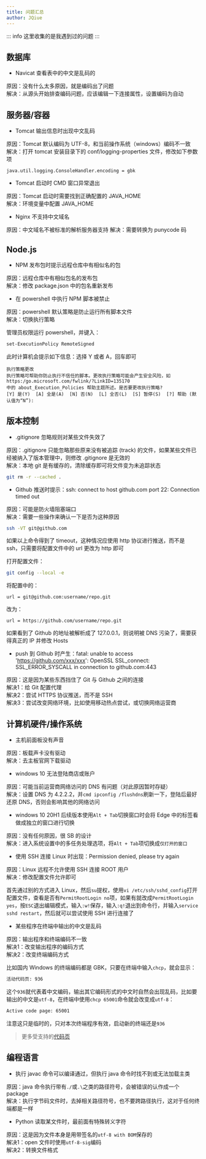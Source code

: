 ```yaml
---
title: 问题汇总
author: JQiue
---
```


::: info
这里收集的是我遇到过的问题
:::

## 数据库

+ Navicat 查看表中的中文是乱码的

原因：没有什么太多原因，就是编码出了问题  
解决：从源头开始排查编码问题，应该编辑一下连接属性，设置编码为自动

## 服务器/容器

+ Tomcat 输出信息时出现中文乱码

原因：Tomcat 默认编码为 UTF-8，和当前操作系统（windows）编码不一致  
解决：打开 tomcat 安装目录下的 conf/logging-properties 文件，修改如下参数项

```
java.util.logging.ConsoleHandler.encoding = gbk
```

+ Tomcat 启动时 CMD 窗口异常退出

原因：Tomcat 启动时需要找到正确配置的 JAVA_HOME  
解决：环境变量中配置 JAVA_HOME

+ Nginx 不支持中文域名

原因：中文域名不被标准的解析服务器支持
解决：需要转换为 punycode 码

## Node.js

+ NPM 发布包时提示远程仓库中有相似名的包

原因：远程仓库中有相似包名的发布包  
解决：修改 package.json 中的包名重新发布

+ 在 powershell 中执行 NPM 脚本被禁止

原因：powershell 默认策略是防止运行所有脚本文件  
解决：切换执行策略

管理员权限运行 powershell，并键入：

```sh
set-ExecutionPolicy RemoteSigned
```

此时计算机会提示如下信息：选择 Y 或者 A，回车即可

```
执行策略更改
执行策略可帮助你防止执行不信任的脚本。更改执行策略可能会产生安全风险，如 https:/go.microsoft.com/fwlink/?LinkID=135170
中的 about_Execution_Policies 帮助主题所述。是否要更改执行策略?
[Y] 是(Y)  [A] 全是(A)  [N] 否(N)  [L] 全否(L)  [S] 暂停(S)  [?] 帮助 (默认值为“N”):
```

## 版本控制

+ .gitignore 忽略规则对某些文件失效了

原因：.gitignore 只能忽略那些原来没有被追踪 (track) 的文件，如果某些文件已经被纳入了版本管理中，则修改 .gitignore 是无效的  
解决：本地 git 是有缓存的，清除缓存即可将文件变为未追踪状态

```sh
git rm -r --cached .
```

+ Github 推送时提示：ssh: connect to host github.com port 22: Connection timed out

原因：可能是防火墙阻塞端口  
解决：需要一些操作来确认一下是否为这种原因

```sh
ssh -VT git@github.com
```

如果以上命令得到了 timeout，这种情况应使用 http 协议进行推送，而不是 ssh，只需要将配置文件中的 url 更改为 http 即可

打开配置文件：

```sh
git config --local -e
```

将配置中的：

```
url = git@github.com:username/repo.git
```

改为：

```
url = https://github.com/username/repo.git
```

如果看到了 Github 的地址被解析成了 127.0.0.1，则说明被 DNS 污染了，需要获得真正的 IP 并修改 Hosts

+ push 到 Github 时产生：fatal: unable to access 'https://github.com/xxx/xxx': OpenSSL SSL_connect: SSL_ERROR_SYSCALL in connection to github.com:443

原因：这是因为某些东西挡住了 Git 与 Github 之间的连接  
解决1：给 Git 配置代理  
解决2：尝试 HTTPS 协议推送，而不是 SSH  
解决3：尝试改变网络环境，比如使用移动热点尝试，或切换网络运营商

## 计算机硬件/操作系统

+ 主机前面板没有声音

原因：板载声卡没有驱动  
解决：去主板官网下载驱动

+ windows 10 无法登陆商店或账户

原因：可能当前运营商网络访问的 DNS 有问题（对此原因暂时存疑）  
解决：设置 DNS 为 4.2.2.2，并`cmd ipconfig /flushdns`刷新一下，登陆后最好还原 DNS，否则会影响其他的网络访问

+ windows 10 20H1 后续版本使用`Alt + Tab`切换窗口时会将 Edge 中的标签看做成独立的窗口进行切换

原因：没有任何原因，很 SB 的设计  
解决：进入系统设置中的多任务处理选项，将`Alt + Tab`项切换成`仅打开的窗口`

+ 使用 SSH 连接 Linux 时出现：Permission denied, please try again

原因：Linux 远程不允许使用 SSH 连接 ROOT 用户  
解决：修改配置文件允许即可

首先通过别的方式进入 Linux，然后`su`提权，使用`vi /etc/ssh/sshd_config`打开配置文件，查看是否有`PermitRootLogin no`项，如果有就改成`PermitRootLogin yes`，按`ESC`退出编辑模式，输入`:w!`保存，输入`:q!`退出到命令行，并输入`service sshd restart`，然后就可以尝试使用 SSH 进行连接了

+ 某些程序在终端中输出的中文是乱码

原因：输出程序和终端编码不一致  
解决1：改变输出程序的编码方式  
解决2：改变终端编码方式

比如国内 Windows 的终端编码都是 GBK，只要在终端中输入`chcp`，就会显示：

```sh
活动代码页: 936
```

这个`936`就代表着中文编码，输出其它编码形式的中文时自然会出现乱码，比如要输出的中文是`utf-8`，在终端中使用`chcp 65001`命令就会改变成`utf-8`：

```sh
Active code page: 65001
```

注意这只是临时的，只对本次终端程序有效，启动新的终端还是`936`

> 更多受支持的[代码页](https://docs.microsoft.com/zh-cn/windows-server/administration/windows-commands/chcp)

## 编程语言

+ 执行 javac 命令可以编译通过，但执行 java 命令时找不到或无法加载主类

原因：java 命令执行带有`./`或`.\`之类的路径符号，会被错误的认作成一个 package  
解决：执行字节码文件时，去掉相关路径符号，也不要跨路径执行，这对于任何终端都是一样

+ Python 读取某文件时，最前面有特殊转义字符

原因：这是因为文件本身是用带签名的`utf-8 with BOM`保存的  
解决1：open 文件时使用`utf-8-sig`编码  
解决2：转换文件格式

